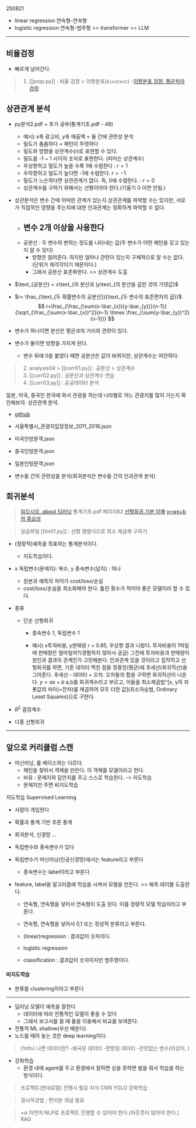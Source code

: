 250821


- linear regression 연속형-연속형
- logistic regression 연속형-범주형 >> transformer >> LLM

---

## 비율검정
- 빠르게 넘어간다.

>1. [[prop.py]] : 비율 검정 > 이항분포(`binotest`)
>-[이항분포 검정, 평균차이 검정](https://cafe.daum.net/flowlife/SBU0/23?svc=toprank)



## 상관관계 분석
[](https://cafe.daum.net/flowlife/SBU0/21?svc=toprank)
- py분석2.pdf + 추가 공부(통계기초.pdf - 48)
	- 예시) x축 광고비, y축 매출액 = 둘 간에 관련성 분석
	- 밀도가 촘촘하다 = 패턴이 뚜렷하다
	- 밀도와 방향을 상관계수($r$)로 표현할 수 있다.
	- 밀도를 -1 ~ 1 사이의 숫자로 표현한다.  (피어슨 상관계수)
	- 우상향하고 밀도가 높을 수록 1에 수렴한다 : $r=1$ 
	- 우하향하고 밀도가 높다면 -1에 수렴한다. $r=-1$
	- 밀도가 느슨하다면 상관관계가 없다. 즉, 0에 수렴한다. : $r=0$
	- 상관계수를 구하기 위해서는 선형이어야 한다.(기울기 0 이면 안됨.)

- 상관분석은 변수 간에 어떠한 관계가 있는지 상관관계를 파악할 수는 있지만, 서로가 직접적인 영향을 주는지에 대한 인과관계는 정확하게 파악할 수 없다.
	- 변수 2개 이상을 사용한다
		- 
	- 공분산 : 두 변수의 변하는 정도를 나타내는 값(두 변수가 어떤 패턴을 갖고 있는지 알 수 있다)
		- 방향은 알려준다. 하지만 얼마나 관련이 있는지 구체적으로 알 수는 없다.(단위가 제각각이기 때문이다.)
		- 그래서 공분산 표준화한다. >> 상관계수 도출

- $\text_{공분산} =  𝑥\text_{의 분산과 }𝑦\text_{의 분산을 곱한 것의 기댓값}$
- $r= \frac_{\text_{두 확률변수의 공분산}}{\text_{두 변수의 표준편차의 곱}}$
$$
r=\frac_{\frac_{\sum(x-\bar_{x})(y-\bar_{y})}{n-1}}{\sqrt_{\frac_{\sum(x-\bar_{x})^2}{n-1} \times \frac_{\sum(y-\bar_{y})^2}{n-1}}}
$$

- 변수가 하나이면 분산은 평균과의 거리와 관련이 있다.
- 변수가 둘이면 방향을 가지게 된다.
	- 변수 뒤에 0을 붙였다 떼면 공분산은 값이 바뀌지만, 상관계수는 여전하다.

>2. analysis04 > [[corr01.py]] : 공분산 > 상관계수
>3. [[corr02.py]] : 공분산과 상관계수 연습
>4. [[corr03.py]] : 공공데이터 분석

일본, 미국, 중국인 한국에 와서 관광을 하는데 나라별로 어느 관광지를 많이 가는지 확인해보자.
상관관계 분석.
- [github](https://github.com/pykwon/python/blob/master/testdata_utf8/)
- 서울특별시_관광지입장정보_2011_2016.json
- 미국인방문객.json
- 중국인방문객.json
- 일본인방문객.json

- 변수들 간의 관련성을 분석(회귀분석은 변수들 간의 인과관계 분석)


## 회귀분석
>[읽으시오. about 딥러닝](https://cafe.daum.net/flowlife/F6Jx/358)
>통계기초.pdf 페이지62
>[선형회귀 기본 이해](https://cafe.daum.net/flowlife/SBU0/29?svc=toprank)
>[y=wx+b의 중요성](https://cafe.daum.net/flowlife/SBU0/66?svc=toprank)


>실습파일
>[[lm01.py]] : 선형 행렬식으로 최소 제곱해 구하기

- (정량적)예측을 목표하는 통계분석이다.
	- 지도학습이다.
- x 독립변수(문제지): 복수, y 종속변수(답지) : 하나
	- 원본과 예측의 차이가 cost/loss/손실
	- cost/loss/손실을 최소화해야 한다. 틀린 횟수가 적어야 좋은 모델이라 할 수 있다.

- 종류
	- 단순 선형회귀
		- 종속변수 1, 독립변수 1
		
		- 예시) x투자비용, y판매량
		r = 0.85, 우상향 결과 나왔다. 투자비용이 1억일 때 판매량은 얼마일까?(경험하지 않아서 궁금) 그전에 투자비용과 판매량이 원인과 결과의 관계인가 고민해본다. 인과관계 있을 것이라고 짐작하고 선형회귀를 하면, 기존 데이터 찍힌 점들 정중앙(평균)에 추세선(회귀직선)을 그어준다. 추세선 - 데이터 = 오차. 오차들의 합을 구하면 회귀직선이 나온다. $y=ax+b$ a,b를 회귀계수라고 부르고, 이들을 최소제곱법^[x, y의 좌푯값의 차이(=잔차)를 제곱하여 모두 더한 값](최소자승법, Ordinary Least Squares)으로 구한다. 


- $R^2$ 결정계수
	

- 다중 선형회귀

---
## 앞으로 커리큘럼 스캔

- 머신러닝, 룰 베이스와는 다르다.
	- 패턴을 찾아서 객체을 만든다. 이 객체를 모델이라고 한다.
	- 비유 : 문제지와 답안지를 주고 스스로 학습한다. -> 지도학습
	- 문제지만 주면 비지도학습

지도학습 Supervised Learning
- 사람이 개입한다
- 확률과 통계 기반 추론 통계
- 회귀분석, 신경망 ...
- 독립변수와 종속변수가 있다

- 독립변수가 머신러닝(인공신경망)에서는 feature라고 부른다
	- 종속변수는 label이라고 부른다.
- feature, label을 알고리즘에 학습을 시켜서 모델을 만든다. >> 예측 레이블 도출한다.
	- 연속형, 연속형을 넣어서 연속형이 도출 된다. 이를 정량적 모델 학습이라고 부른다.
	- 연속형, 연속형을 넣어서 0,1 또는 정성적 분류라고 부른다.

	- (linear)regression : 결과값이 숫자이다.
	- logistic regression
	- classification : 결과값이 숫자이지만 범주형이다.


#### 비지도학습
- 분류를 clustering이라고 부른다


---

- 딥러닝 모델이 예측을 잘한다
	- 데이터에 따라 전통적인 모델이 좋을 수 있다
	- 그래서 보고서를 쓸 때 둘을 이용해서 비교를 보여준다.
- 전통적 ML shallow(우선 배운다)
- 노드를 때려 놓는 것은 deep learning이다.

>[!info] 나쁜 데이터란?
>-왜곡된 데이터
>-편향된 데이터
>-관련없는 변수(이상치, )

- 강화학습
	- 환경 내에 agent를 두고 환경에서 잘하면 상을 못하면 벌을 줘서 학습을 하는 방식이다.



>프로젝트(현대로템) 진행시 필요 지식
>CNN
>YOLO
>강화학습

>경사하강법 ; 편미분 개념 필요

>$+\alpha$
>자연어 NLP로 프로젝트 진행할 수 있어야 한다.(아웃풋이 많아야 한다.)
>RAG